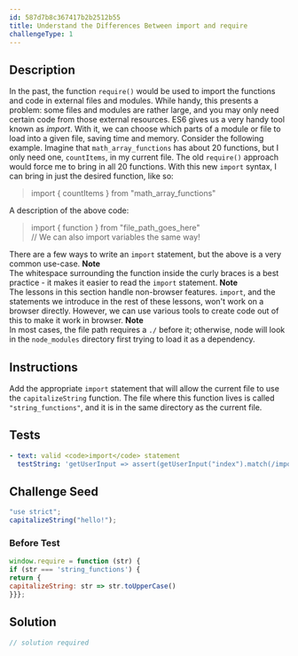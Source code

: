 ```yaml
---
id: 587d7b8c367417b2b2512b55
title: Understand the Differences Between import and require
challengeType: 1
---
```


## Description
<section id='description'>
In the past, the function <code>require()</code> would be used to import the functions and code in external files and modules. While handy, this presents a problem: some files and modules are rather large, and you may only need certain code from those external resources.
ES6 gives us a very handy tool known as <dfn>import</dfn>. With it, we can choose which parts of a module or file to load into a given file, saving time and memory.
Consider the following example. Imagine that <code>math_array_functions</code> has about 20 functions, but I only need one, <code>countItems</code>, in my current file. The old <code>require()</code> approach would force me to bring in all 20 functions. With this new <code>import</code> syntax, I can bring in just the desired function, like so:
<blockquote>import { countItems } from "math_array_functions"</blockquote>
A description of the above code:
<blockquote>import { function } from "file_path_goes_here"<br>// We can also import variables the same way!</blockquote>
There are a few ways to write an <code>import</code> statement, but the above is a very common use-case.
<strong>Note</strong><br>The whitespace surrounding the function inside the curly braces is a best practice - it makes it easier to read the <code>import</code> statement.
<strong>Note</strong><br>The lessons in this section handle non-browser features. <code>import</code>, and the statements we introduce in the rest of these lessons, won't work on a browser directly. However, we can use various tools to create code out of this to make it work in browser.
<strong>Note</strong><br>In most cases, the file path requires a <code>./</code> before it; otherwise, node will look in the <code>node_modules</code> directory first trying to load it as a dependency.
</section>

## Instructions
<section id='instructions'>
Add the appropriate <code>import</code> statement that will allow the current file to use the <code>capitalizeString</code> function. The file where this function lives is called <code>"string_functions"</code>, and it is in the same directory as the current file.
</section>

## Tests
<section id='tests'>

```yml
- text: valid <code>import</code> statement
  testString: 'getUserInput => assert(getUserInput("index").match(/import\s+\{\s*capitalizeString\s*\}\s+from\s+("|")string_functions\1/g), "valid <code>import</code> statement");'

```

</section>

## Challenge Seed
<section id='challengeSeed'>

<div id='js-seed'>

```js
"use strict";
capitalizeString("hello!");
```

</div>

### Before Test
<div id='js-setup'>

```js
window.require = function (str) {
if (str === 'string_functions') {
return {
capitalizeString: str => str.toUpperCase()
}}};
```

</div>


</section>

## Solution
<section id='solution'>

```js
// solution required
```
</section>
